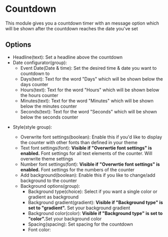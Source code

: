 
<h1>Countdown</h1>
<p>This module gives you a countdown timer with an message option which will be shown after the countdown reaches the date you've set</p>

<h2>Options</h2>

<ul>
<li>Headline(text): Set a headline above the countdown</li>
<li>Date configurator(group):
<ul>
<li>Event Date(Date & time): Set the desired time & date you want to countdown to</li>
<li>Days(text): Text for the word "Days" which will be shown below the days counter</li>
<li>Hours(text): Text for the word "Hours" which will be shown below the hours counter</li>
<li>Minutes(text): Text for the word "Minutes" which will be shown below the minutes counter</li>
<li>Seconds(text): Text for the word "Seconds" which will be shown below the seconds counter</li>
</ul>
</li>
</ul>

<ul>
<li>Style(style group):</li>

<ul>
<li>Overwrite font settings(boolean): Enable this if you'd like to display the counter with other fonts than defined in your theme</li>
<li>Text font settings(font): <strong>Visible if "Overwrtie font settings" is enabled.</strong> Font settings for all text elements of the counter. Will overwrite theme settings</li>
<li>Number font settings(font): <strong>Visible if "Overwrtie font settings" is enabled.</strong> Font settings for the numbers of the counter</li>
<li>Add background(boolean): Enable this if you like to change/add background to the counter</li>

<li>Background options(group):
<ul>
<li>Background type(choice): Select if you want a single color or gradient as background</li>
<li>Background gradient(gradient): <strong>Visible if "Background type" is set to "gradient".</strong> Set your background gradient</li>
<li>Background color(color): <strong>Visible if "Background type" is set to "color".</strong>Set your background color</li>
<li>Spacing(spacing): Set spacing for the countdown</li>
<li>Font color:</li>
</ul>
</ul>
</ul>